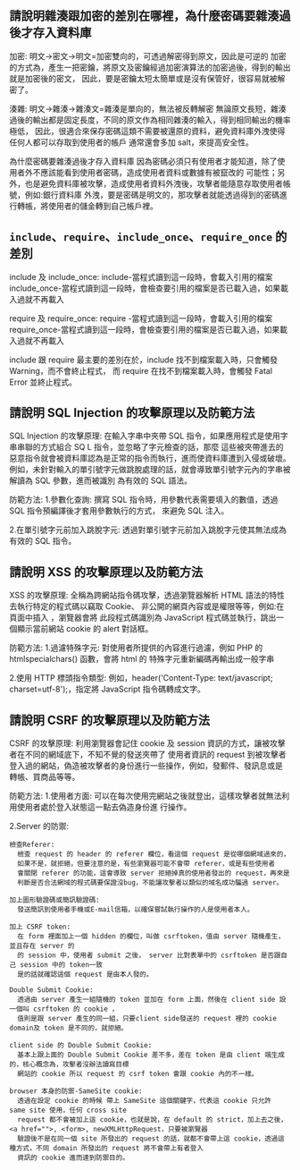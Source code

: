 ## 請說明雜湊跟加密的差別在哪裡，為什麼密碼要雜湊過後才存入資料庫

加密:
明文->密文->明文=加密雙向的，可透過解密得到原文，因此是可逆的
加密的方式為，產生一把密鑰，將原文及密鑰經過加密演算法的加密過後，得到的輸出就是加密後的密文，
因此，要是密鑰太短太簡單或是沒有保管好，很容易就被解密了。

湊雜:
明文->雜湊->雜湊文=雜湊是單向的，無法被反轉解密
無論原文長短，雜湊過後的輸出都是固定長度，不同的原文作為相同雜湊的輸入，得到相同輸出的機率極低，
因此，很適合來保存密碼這類不需要被還原的資料，避免資料庫外洩使得任何人都可以存取到使用者的帳戶
通常還會多加 salt，來提高安全性。

為什麼密碼要雜湊過後才存入資料庫
因為密碼必須只有使用者才能知道，除了使用者外不應該能看到使用者密碼，造成使用者資料或數據有被竄改的
可能性；另外，也是避免資料庫被攻擊，造成使用者資料外洩後，攻擊者能隨意存取使用者帳號，例如:銀行資料庫
外洩，要是密碼是明文的，那攻擊者就能透過得到的密碼進行轉帳，將使用者的儲金轉到自己帳戶裡。

## `include`、`require`、`include_once`、`require_once` 的差別

include 及 include_once:
include-當程式讀到這一段時，會載入引用的檔案
include_once-當程式讀到這一段時，會檢查要引用的檔案是否已載入過，如果載入過就不再載入

require 及 require_once:
require -當程式讀到這一段時，會載入引用的檔案
require_once-當程式讀到這一段時，會檢查要引用的檔案是否已載入過，如果載入過就不再載入

include 跟 require 最主要的差別在於，include 找不到檔案載入時，只會觸發 Warning，而不會終止程式，
而 require 在找不到檔案載入時，會觸發 Fatal Error 並終止程式。

## 請說明 SQL Injection 的攻擊原理以及防範方法

SQL Injection 的攻擊原理:
在輸入字串中夾帶 SQL 指令，如果應用程式是使用字串串聯的方式組合 SQ L 指令，並忽略了字元檢查的話，那麼
這些被夾帶進去的惡意指令就會被資料庫認為是正常的指令而執行，進而使資料庫遭到入侵或破壞。
例如，未針對輸入的單引號字元做跳脫處理的話，就會導致單引號字元內的字串被解讀為 SQL 參數，進而被識別
為有效的 SQL 語法。

防範方法: 1.參數化查詢: 撰寫 SQL 指令時，用參數代表需要填入的數值，透過 SQL 指令預編譯後才套用參數執行的方式，
來避免 SQL 注入。

2.在單引號字元前加入跳脫字元: 透過對單引號字元前加入跳脫字元使其無法成為有效的 SQL 指令。

## 請說明 XSS 的攻擊原理以及防範方法

XSS 的攻擊原理:
全稱為跨網站指令碼攻擊，透過瀏覽器解析 HTML 語法的特性去執行特定的程式碼以竊取 Cookie、
非公開的網頁內容或是權限等等，例如:在頁面中插入 <script>alert(document.cookie)</script>，瀏覽器會將
此段程式碼識別為 JavaScript 程式碼並執行，跳出一個顯示當前網站 cookie 的 alert 對話框。

防範方法: 1.過濾特殊字元: 對使用者所提供的內容進行過濾，例如 PHP 的 htmlspecialchars() 函數，會將 html 的
特殊字元重新編碼再輸出成一般字串

2.使用 HTTP 標頭指令類型: 例如，header('Content-Type: text/javascript; charset=utf-8');，指定將
JavaScript 指令碼轉成文字。

## 請說明 CSRF 的攻擊原理以及防範方法

CSRF 的攻擊原理:
利用瀏覽器會記住 cookie 及 session 資訊的方式，讓被攻擊者在不同的網域底下，不知不覺的發送夾帶了
使用者資訊的 request 到被攻擊者登入過的網站，偽造被攻擊者的身份進行一些操作，例如，發郵件、發訊息或是
轉帳、買商品等等。

防範方法: 1.使用者方面:
可以在每次使用完網站之後就登出，這樣攻擊者就無法利用使用者處於登入狀態這一點去偽造身份進
行操作。

2.Server 的防禦:

    檢查Referer:
      檢查 request 的 header 的 referer 欄位，看這個 request 是從哪個網域過來的，
      如果不是，就拒絕，但要注意的是，有些瀏覽器可能不會帶 referer，或是有些使用者
      會關閉 referer 的功能，這會導致 server 拒絕掉真的使用者發出的 request，再來是
      判斷是否合法網域的程式碼要保證沒bug，不能讓攻擊者以類似的域名成功騙過 server。

    加上圖形驗證碼或簡訊驗證碼:
      發送簡訊到使用者手機或E-mail信箱，以確保嘗試執行操作的人是使用者本人。

    加上 CSRF token:
      在 form 裡面加上一個 hidden 的欄位，叫做 csrftoken，值由 server 隨機產生，並且存在 server 的
      的 session 中，使用者 submit 之後， server 比對表單中的 csrftoken 是否跟自己 session 中的 token一致
      是的話就確認這個 request 是由本人發的。

    Double Submit Cookie:
      透過由 server 產生一組隨機的 token 並加在 form 上面，然後在 client side 設一個叫 csrftoken 的 cookie ，
      值則是跟 server 產生的同一組，只要client side發送的 request 裡的 cookie domain及 token 是不同的，就拒絕。

    client side 的 Double Submit Cookie:
      基本上跟上面的 Double Submit Cookie 差不多，差在 token 是由 client 端生成的，核心概念為，攻擊者沒辦法讀寫目標
      網站的 cookie 所以 request 的 csrf token 會跟 cookie 內的不一樣。

    browser 本身的防禦-SameSite cookie:
      透過在設定 cookie 的時候 帶上 SameSite 這個關鍵字，代表這 cookie 只允許 same site 使用，任何 cross site
      request 都不會被加上這 cookie，也就是說，在 default 的 strict，加上去之後，<a href="">, <form>, newXMLHttpRequest，只要被瀏覽器
      驗證後不是在同一個 site 所發出的 request 的話，就都不會帶上這 cookie，透過這種方式，不同 domain 所發出的 request 將不會帶上有者登入
      資訊的 cookie 進而達到防禦目的。
